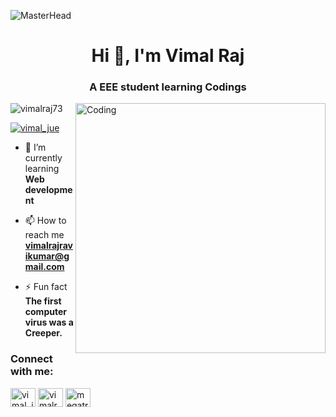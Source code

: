 ![MasterHead](https://www.canva.com/design/DAFUWGBbQyk/uUSv4LUmOJkDUC3lT0sgLQ/edit?utm_content=DAFUWGBbQyk&utm_campaign=designshare&utm_medium=link2&utm_source=sharebutton)
<h1 align="center">Hi 👋, I'm Vimal Raj</h1>
<h3 align="center">A EEE student learning Codings</h3>
<img align="right" alt="Coding" width="400" src="https://miro.medium.com/max/4800/1*ZSVmWGcc1weENb0ShawWxw.gif">

<p align="left"> <img src="https://komarev.com/ghpvc/?username=vimalraj73&label=Profile%20views&color=0e75b6&style=flat" alt="vimalraj73" /> </p>

<p align="left"> <a href="https://twitter.com/vimal_jue" target="blank"><img src="https://img.shields.io/twitter/follow/vimal_jue?logo=twitter&style=for-the-badge" alt="vimal_jue" /></a> </p>

- 🌱 I’m currently learning **Web development**

- 📫 How to reach me **vimalrajravikumar@gmail.com**

- ⚡ Fun fact **The first computer virus was a Creeper.**

<h3 align="left">Connect with me:</h3>
<p align="left">
<a href="https://twitter.com/vimal_jue" target="blank"><img align="center" src="https://raw.githubusercontent.com/rahuldkjain/github-profile-readme-generator/master/src/images/icons/Social/twitter.svg" alt="vimal_jue" height="30" width="40" /></a>
<a href="https://linkedin.com/in/vimalraj73" target="blank"><img align="center" src="https://raw.githubusercontent.com/rahuldkjain/github-profile-readme-generator/master/src/images/icons/Social/linked-in-alt.svg" alt="vimalraj73" height="30" width="40" /></a>
<a href="https://instagram.com/megatra.jue" target="blank"><img align="center" src="https://raw.githubusercontent.com/rahuldkjain/github-profile-readme-generator/master/src/images/icons/Social/instagram.svg" alt="megatra.jue" height="30" width="40" /></a>
</p>

